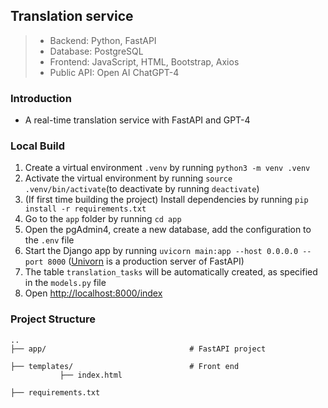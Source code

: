 ## Translation service
> * Backend: Python, FastAPI
> * Database: PostgreSQL
> * Frontend: JavaScript, HTML, Bootstrap, Axios
> * Public API: Open AI ChatGPT-4

### Introduction
* A real-time translation service with FastAPI and GPT-4

### Local Build
1. Create a virtual environment `.venv` by running `python3 -m venv .venv`
2. Activate the virtual environment by running `source .venv/bin/activate`(to deactivate by running `deactivate`)
3. (If first time building the project) Install dependencies by running `pip install -r requirements.txt`
4. Go to the `app` folder by running `cd app`
5. Open the pgAdmin4, create a new database, add the configuration to the `.env` file
6. Start the Django app by running `uvicorn main:app --host 0.0.0.0 --port 8000` ([Univorn](https://fastapi.tiangolo.com/deployment/manually/) is a production server of FastAPI)
7. The table `translation_tasks` will be automatically created, as specified in the `models.py` file
8. Open [http://localhost:8000/index](http://localhost:8000/index)

### Project Structure

```
..
├── app/                                # FastAPI project

├── templates/                          # Front end
           ├── index.html

├── requirements.txt
```
